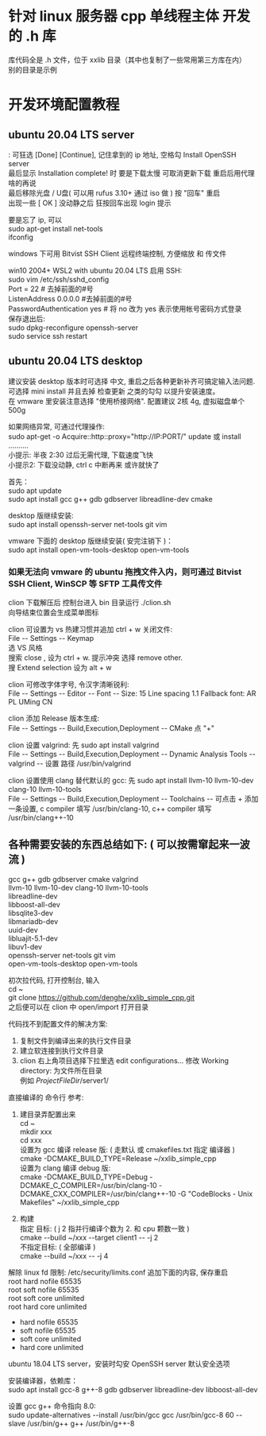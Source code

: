 # 针对 linux 服务器 cpp 单线程主体 开发的 .h 库
库代码全是 .h 文件，位于 xxlib 目录（其中也复制了一些常用第三方库在内）  
别的目录是示例  


# 开发环境配置教程
## ubuntu 20.04 LTS server
: 可狂选 [Done] [Continue],  记住拿到的 ip 地址, 空格勾 Install OpenSSH server  
最后显示 Installation complete! 时 要是下载太慢 可取消更新下载 重启后用代理啥的再说  
最后移除光盘 / U盘( 可以用 rufus 3.10+ 通过 iso 做 ) 按 "回车" 重启  
出现一些 [ OK ] 没动静之后 狂按回车出现 login 提示  

要是忘了 ip, 可以  
sudo apt-get install net-tools  
ifconfig  

windows 下可用 Bitvist SSH Client 远程终端控制, 方便缩放 和 传文件  

win10 2004+  WSL2 with ubuntu 20.04 LTS 启用 SSH:  
sudo vim /etc/ssh/sshd_config  
Port = 22 # 去掉前面的#号  
ListenAddress 0.0.0.0		#去掉前面的#号  
PasswordAuthentication yes # 将 no 改为 yes 表示使用帐号密码方式登录  
保存退出后:  
sudo dpkg-reconfigure openssh-server  
sudo service ssh restart  





## ubuntu 20.04 LTS desktop
建议安装 desktop 版本时可选择 中文, 重启之后各种更新补齐可搞定输入法问题.   
可选择 mini install 并且去掉 检查更新 之类的勾勾 以提升安装速度。  
在 vmware 里安装注意选择 "使用桥接网络". 配置建议 2核 4g, 虚拟磁盘单个 500g  


如果网络异常, 可通过代理操作:  
sudo apt-get -o Acquire::http::proxy="http://IP:PORT/" update 或 install ..........  
小提示: 半夜 2:30 过后无需代理, 下载速度飞快  
小提示2: 下载没动静, ctrl c 中断再来 或许就快了  


首先：  
sudo apt update  
sudo apt install gcc g++ gdb gdbserver libreadline-dev cmake  

desktop 版继续安装:  
sudo apt install openssh-server net-tools git vim  

vmware 下面的 desktop 版继续安装( 安完注销下 )：  
sudo apt install open-vm-tools-desktop open-vm-tools  

### 如果无法向 vmware 的 ubuntu 拖拽文件入内，则可通过 Bitvist SSH Client, WinSCP 等 SFTP 工具传文件  




clion 下载解压后 控制台进入 bin 目录运行 ./clion.sh  
向导结束位置会生成菜单图标  


clion 可设置为 vs 热建习惯并追加 ctrl + w 关闭文件:  
File -- Settings -- Keymap   
选 VS 风格   
搜索 close , 设为 ctrl + w. 提示冲突 选择 remove other.   
搜 Extend selection 设为 alt + w  


clion 可修改字体字号, 令汉字清晰锐利:  
File -- Settings -- Editor -- Font -- Size: 15  Line spacing 1.1   Fallback font: AR PL UMing CN  


clion 添加 Release 版本生成:  
File -- Settings -- Build,Execution,Deployment -- CMake 点 "+"  


clion 设置 valgrind: 先 sudo apt install valgrind  
File -- Settings -- Build,Execution,Deployment -- Dynamic Analysis Tools -- valgrind -- 设置 路径 /usr/bin/valgrind  


clion 设置使用 clang 替代默认的 gcc: 先 sudo apt install llvm-10 llvm-10-dev clang-10 llvm-10-tools  
File -- Settings -- Build,Execution,Deployment -- Toolchains -- 可点击 + 添加一条设置,  c compiler 填写 /usr/bin/clang-10, c++ compiler 填写 /usr/bin/clang++-10  





## 各种需要安装的东西总结如下: ( 可以按需窜起来一波流 )  

gcc g++ gdb gdbserver cmake valgrind  
llvm-10 llvm-10-dev clang-10 llvm-10-tools  
libreadline-dev  
libboost-all-dev  
libsqlite3-dev  
libmariadb-dev  
uuid-dev  
libluajit-5.1-dev  
libuv1-dev   
openssh-server net-tools git vim  
open-vm-tools-desktop open-vm-tools  






初次拉代码, 打开控制台, 输入  
cd ~  
git clone https://github.com/denghe/xxlib_simple_cpp.git  
之后便可以在 clion 中 open/import 打开目录  




代码找不到配置文件的解决方案:   
1. 复制文件到编译出来的执行文件目录  
2. 建立软连接到执行文件目录  
3. clion 右上角项目选择下拉里选 edit configurations... 修改 Working directory: 为文件所在目录  
	例如 $ProjectFileDir$/server1/  




直接编译的 命令行 参考:   

1. 建目录弄配置出来  
cd ~  
mkdir xxx  
cd xxx  
设置为 gcc 编译 release 版: ( 走默认 或 cmakefiles.txt 指定 编译器 )  
cmake -DCMAKE_BUILD_TYPE=Release ~/xxlib_simple_cpp  
设置为 clang 编译 debug 版:  
cmake -DCMAKE_BUILD_TYPE=Debug -DCMAKE_C_COMPILER=/usr/bin/clang-10 -DCMAKE_CXX_COMPILER=/usr/bin/clang++-10 -G "CodeBlocks - Unix Makefiles" ~/xxlib_simple_cpp  

2. 构建  
指定 目标: ( j 2 指并行编译个数为 2. 和 cpu 颗数一致 )  
cmake --build ~/xxx --target client1 -- -j 2  
不指定目标: ( 全部编译 )  
cmake --build ~/xxx -- -j 4  






解除 linux fd 限制: /etc/security/limits.conf 追加下面的内容, 保存重启  
root hard nofile 65535  
root soft nofile 65535  
root soft core unlimited  
root hard core unlimited  
* hard nofile 65535  
* soft nofile 65535  
* soft core unlimited  
* hard core unlimited  



ubuntu 18.04 LTS server，安装时勾安 OpenSSH server 默认安全选项  

安装编译器，依赖库：  
sudo apt install gcc-8 g++-8 gdb gdbserver libreadline-dev libboost-all-dev  

设置 gcc g++ 命令指向 8.0:  
sudo update-alternatives --install /usr/bin/gcc gcc /usr/bin/gcc-8 60 --slave /usr/bin/g++ g++ /usr/bin/g++-8  
